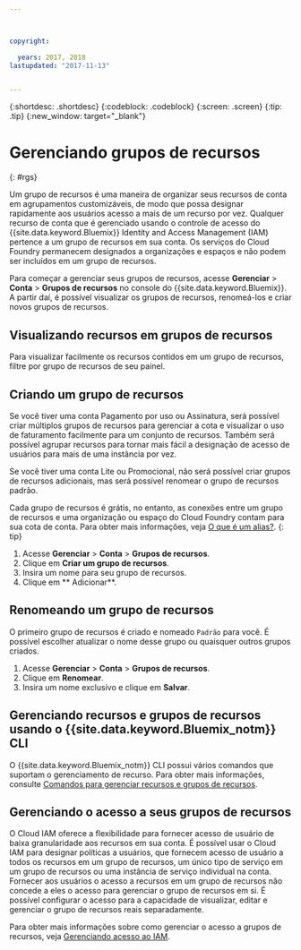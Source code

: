 ```yaml
---



copyright:

  years: 2017, 2018
lastupdated: "2017-11-13"


---
```


{:shortdesc: .shortdesc}
{:codeblock: .codeblock}
{:screen: .screen}
{:tip: .tip}
{:new_window: target="_blank"}

# Gerenciando grupos de recursos
{: #rgs}

Um grupo de recursos é uma maneira de organizar seus recursos de conta em
agrupamentos customizáveis, de modo que possa designar rapidamente aos usuários acesso a
mais de um recurso por vez. Qualquer recurso de conta que é gerenciado usando o controle de acesso do
{{site.data.keyword.Bluemix}} Identity and Access Management (IAM) pertence a um
grupo de recursos em sua conta. Os serviços do Cloud Foundry permanecem designados a organizações e espaços e não podem ser incluídos em um grupo de recursos.

Para começar a gerenciar seus grupos de recursos, acesse **Gerenciar** &gt; **Conta** &gt; **Grupos de recursos** no console do {{site.data.keyword.Bluemix}}. A partir daí, é possível visualizar os grupos de recursos, renomeá-los e criar novos grupos de recursos.

## Visualizando recursos em grupos de recursos

Para visualizar facilmente os recursos contidos em um grupo de recursos, filtre por grupo de recursos de seu painel.

## Criando um grupo de recursos

Se você tiver uma conta Pagamento por uso ou Assinatura, será possível criar múltiplos grupos de recursos para gerenciar a cota e visualizar o uso de faturamento facilmente para um conjunto de recursos. Também será possível agrupar recursos para tornar mais fácil a designação de acesso de usuários para mais de uma instância por vez.

Se você tiver uma conta Lite ou Promocional, não será possível criar grupos de recursos adicionais, mas será possível renomear o grupo de recursos padrão. 

Cada grupo de recursos é grátis, no entanto, as conexões entre um grupo de recursos e uma organização ou espaço do Cloud Foundry contam para sua cota de conta. Para obter mais informações, veja [O que é um alias?](/docs/manageapps/connecting_apps.html#what_is_alias).
{: tip}

1. Acesse **Gerenciar** &gt; **Conta** &gt; **Grupos de recursos**.
2. Clique em **Criar um grupo de recursos**.
3. Insira um nome para seu grupo de recursos.
4. Clique em ** Adicionar**.

## Renomeando um grupo de recursos

O primeiro grupo de recursos é criado e nomeado `Padrão` para você. É possível escolher atualizar o nome desse grupo ou quaisquer outros grupos criados.

1. Acesse **Gerenciar** &gt; **Conta** &gt; **Grupos de recursos**.
2. Clique em **Renomear**.
3. Insira um nome exclusivo e clique em **Salvar**.

## Gerenciando recursos e grupos de recursos usando o {{site.data.keyword.Bluemix_notm}} CLI

O {{site.data.keyword.Bluemix_notm}} CLI possui vários comandos que suportam o gerenciamento de recurso. Para obter mais informações, consulte [Comandos para gerenciar recursos e grupos de recursos](/docs/cli/reference/bluemix_cli/bx_cli.html#commands-for-managing-resource-groups-and-resources).

## Gerenciando o acesso a seus grupos de recursos

O Cloud IAM oferece a flexibilidade para fornecer acesso de usuário de baixa granularidade aos recursos em sua conta. É possível usar o Cloud IAM para designar políticas a usuários, que fornecem acesso de usuário a todos os recursos em um grupo de recursos, um único tipo de serviço em um grupo de recursos ou uma instância de serviço individual na conta. Fornecer aos usuários o acesso a recursos em um grupo de recursos não concede a eles o acesso para gerenciar o grupo de recursos em si. É possível configurar o acesso para a capacidade de visualizar, editar e gerenciar o grupo de recursos reais separadamente.

Para obter mais informações sobre como gerenciar o acesso a grupos de recursos, veja [Gerenciando acesso ao IAM](/docs/iam/mngiam.html#iammanidaccser).
